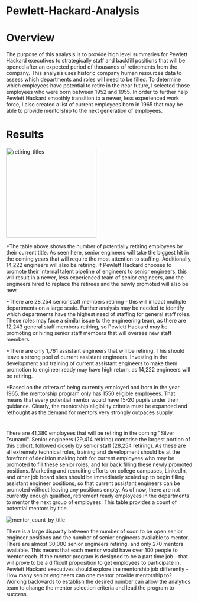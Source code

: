# Pewlett-Hackard-Analysis
# Overview
The purpose of this analysis is to provide high level summaries for Pewlett Hackard executives to strategically staff and backfill positions that will be opened after an expected period of thousands of retirements from the company. This analysis uses historic company human resources data to assess which departments and roles will need to be filled. To determine which employees have potential to retire in the near future, I selected those employees who were born between 1952 and 1955. In order to further help Pewlett Hackard smoothly transition to a newer, less experienced work force, I also created a list of current employees born in 1965 that may be able to provide mentorship to the next generation of employees.
# Results
<img width="244" alt="retiring_titles" src="https://user-images.githubusercontent.com/76958825/112766755-32586700-8fe1-11eb-8747-9bc62350ce25.png">

*The table above shows the number of potentially retiring employees by their current title. As seen here, senior engineers will take the biggest hit in the coming years that will require the most attention to staffing. Additionally, 14,222 engineers will also be retiring. If Pewlett Hackard chooses to promote their internal talent pipeline of engineers to senior engineers, this will result in a newer, less experienced team of senior engineers, and the engineers hired to replace the retirees and the newly promoted will also be new.

*There are 28,254 senior staff members retiring - this will impact multiple departments on a large scale. Further analysis may be needed to identify which departments have the highest need of staffing for general staff roles. These roles may face a similar issue to the engineering team, as there are 12,243 general staff members retiring, so Pewlett Hackard may be promoting or hiring senior staff members that will oversee new staff members. 

*There are only 1,761 assistant engineers that will be retiring. This should leave a strong pool of current assistant engineers. Investing in the development and training of current assistant engineers to make them promotion to engineer ready may have high return, as 14,222 engineers will be retiring.

*Based on the critera of being currently employed and born in the year 1965, the mentorship program only has 1550 eligible employees. That means that every potential mentor would have 15-20 pupils under their guidance. Clearly, the mentorship eligibility criteria must be expanded and rethought as the demand for mentors very strongly outpaces supply. 

# 
There are 41,380 employees that will be retiring in the coming "Silver Tsunami". Senior engineers (29,414 retiring) comprise the largest portion of this cohort, followed closely by senior staff (28,254 retiring). As these are all extremely technical roles, training and development should be at the forefront of decision making both for current employees who may be promoted to fill these senior roles, and for back filling these newly promoted positions. Marketing and recruiting efforts on college campuses, LinkedIn, and other job board sites should be immediately scaled up to begin filling assistant engineer positions, so that current assistant engineers can be promoted without leaving any positions empty. 
As of now, there are not currently enough qualified, retirement ready employees in the departments to mentor the next group of employees. This table provides a count of potential mentors by title.

![mentor_count_by_title](https://user-images.githubusercontent.com/76958825/112767484-02ab5e00-8fe5-11eb-8126-3687fa8e8fc8.png)

There is a large disparity between the number of soon to be open senior engineer positions and the number of senior engineers available to mentor. There are almost 30,000 senior engineers retiring, and only 270 mentors available. This means that each mentor would have over 100 people to mentor each. If the mentor program is designed to be a part time job - that will prove to be a difficult proposition to get employees to participate in. Pewlett Hackard executives should explore the mentorship job differently - How many senior engineers can one mentor provide mentorship to? Working backwards to establish the desired number can allow the analytics team to change the mentor selection criteria and lead the program to success.
